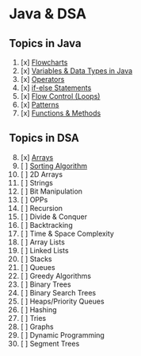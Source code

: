 # Java & DSA

## Topics in Java
1. [x] [Flowcharts](./flowcharts)
2. [x] [Variables & Data Types in Java](./variables/)
3. [x] [Operators](./operators)
4. [x] [if-else Statements](./if-else)
5. [x] [Flow Control (Loops)](./loops)
6. [x] [Patterns](./patterns)
7. [x] [Functions & Methods](./methods)

## Topics in DSA

8. [x] [Arrays](./arrays)
9. [ ] [Sorting Algorithm](./sorting)
10. [ ] 2D Arrays
11. [ ] Strings
12. [ ] Bit Manipulation
13. [ ] OPPs
14. [ ] Recursion
15. [ ] Divide & Conquer
16. [ ] Backtracking
17. [ ] Time & Space Complexity
18. [ ] Array Lists
19. [ ] Linked Lists
20. [ ] Stacks
21. [ ] Queues
22. [ ] Greedy Algorithms
23. [ ] Binary Trees
24. [ ] Binary Search Trees
25. [ ] Heaps/Priority Queues
26. [ ] Hashing
27. [ ] Tries
28. [ ] Graphs
29. [ ] Dynamic Programming
30. [ ] Segment Trees